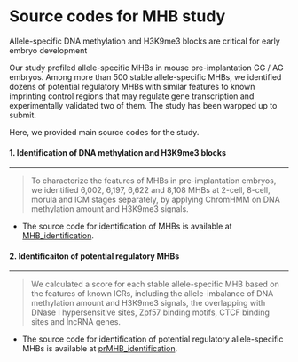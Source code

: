 # Source codes for MHB study



Allele-specific DNA methylation and H3K9me3 blocks are critical for early embryo development



Our study profiled allele-specific MHBs in mouse pre-implantation GG / AG embryos. Among more than 500 stable allele-specific MHBs, we identified dozens of potential regulatory MHBs with similar features to known imprinting control regions that may regulate gene transcription and experimentally validated two of them. The study has been warpped up to submit.



Here, we provided main source codes for the study.

#### 1. Identification of DNA methylation and H3K9me3 blocks

---------------------------------------------------------------------------------------------------------------------------------------------------------------

> To characterize the features of MHBs in pre-implantation embryos, we identified 6,002, 6,197, 6,622 and 8,108 MHBs at 2-cell, 8-cell, morula and ICM stages separately, by applying ChromHMM on DNA methylation amount and H3K9me3 signals.

+ The source code for identification of MHBs is available at	[MHB_identification](MHB_identification/).

#### 2. Identificaiton of potential regulatory MHBs
------------------------------------------------------------------------------------------------------------------------------

> We calculated a score for each stable allele-specific MHB based on the features of known ICRs, including the allele-imbalance of DNA methylation amount and H3K9me3 signals, the overlapping with DNase I hypersensitive sites, Zpf57 binding motifs, CTCF binding sites and lncRNA genes. 

+ The source code for identification of potential regulatory allele-specific MHBs is available at [prMHB_identification](prMHB_identification/).

  
